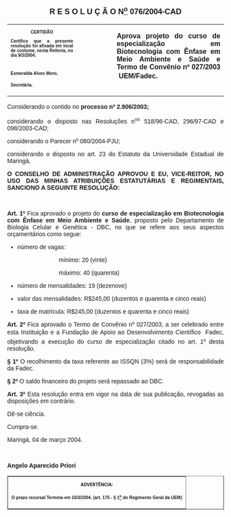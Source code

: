 <BODY>

<B><FONT FACE="Arial" SIZE=4><P ALIGN="CENTER"><A NAME="_Toc445798786"></P>
<P ALIGN="CENTER">R E S O L U &Ccedil; &Atilde; O  N<U><SUP>o</U></SUP>  076/2004-CAD</P>
</B></FONT><FONT FACE="Arial"><P ALIGN="JUSTIFY"></P></FONT>
<TABLE CELLSPACING=0 BORDER=0 CELLPADDING=7 WIDTH=612>
<TR><TD WIDTH="32%" VALIGN="TOP">
<B><FONT FACE="Arial" SIZE=1><P ALIGN="CENTER">CERTID&Atilde;O</P>
<P ALIGN="JUSTIFY">   Certifico que a presente resolu&ccedil;&atilde;o foi afixada em local de costume, nesta Reitoria, no dia 9/3/2004.</P>

<P>&nbsp;</P>
<P>Esmeralda Alves Moro,</P>
<P>Secret&aacute;ria.</B></FONT></TD>
<TD WIDTH="17%" VALIGN="TOP">&nbsp;</TD>
<TD WIDTH="51%" VALIGN="TOP">
<B><FONT FACE="Arial"><P ALIGN="JUSTIFY">Aprova projeto  do curso de especializa&ccedil;&atilde;o em Biotecnologia com &Ecirc;nfase em Meio Ambiente e Sa&uacute;de e Termo de Conv&ecirc;nio nº 027/2003  UEM/Fadec.</B></FONT></TD>
</TR>
</TABLE>

<FONT FACE="Arial"><P ALIGN="JUSTIFY"></P>
</FONT><P ALIGN="JUSTIFY">&#9;<FONT FACE="Arial">Considerando o contido no <B>processo nº 2.906/2003;</P>
<P ALIGN="JUSTIFY">&#9;</B>considerando o disposto nas Resolu&ccedil;&otilde;es n<SUP>os</SUP> 518/96-CAD, 296/97-CAD e 098/2003-CAD;</P>
<P ALIGN="JUSTIFY">&#9;considerando o Parecer nº 080/2004-PJU;</P>
<P ALIGN="JUSTIFY">considerando o disposto no art. 23 do Estatuto da Universidade Estadual de Maring&aacute;,</P>
<B><P ALIGN="JUSTIFY"></P>
</B><P ALIGN="JUSTIFY">&#9;<B>O CONSELHO DE ADMINISTRA&Ccedil;&Atilde;O APROVOU E EU, VICE-REITOR, NO USO DAS MINHAS ATRIBUI&Ccedil;&Otilde;ES ESTATUT&Aacute;RIAS E REGIMENTAIS, SANCIONO A SEGUINTE RESOLU&Ccedil;&Atilde;O:</P>
</B><P ALIGN="JUSTIFY"></P>
<P ALIGN="JUSTIFY">&nbsp;</P>
<B><P ALIGN="JUSTIFY">Art. 1º</B>  Fica aprovado o projeto do <B>curso de especializa&ccedil;&atilde;o em Biotecnologia com &Ecirc;nfase em Meio Ambiente e Sa&uacute;de</B>, proposto pelo Departamento de Biologia Celular e Gen&eacute;tica - DBC, no que se refere aos seus aspectos or&ccedil;ament&aacute;rios como segue:</P>

<UL>
<P ALIGN="JUSTIFY"><LI>n&uacute;mero de vagas:</LI></P></UL>
<DIR>
<DIR>
<DIR>

<P ALIGN="JUSTIFY">m&iacute;nimo: 20 (vinte)</P>
<P ALIGN="JUSTIFY">m&aacute;ximo: 40 (quarenta)</P></DIR>
</DIR>
</DIR>


<UL>
<P ALIGN="JUSTIFY"><LI>n&uacute;mero de mensalidades: 19 (dezenove)</LI></P>
<P ALIGN="JUSTIFY"><LI>valor das mensalidades: R$245,00 (duzentos e quarenta e cinco reais)</LI></P>
<P ALIGN="JUSTIFY"><LI>taxa de matr&iacute;cula: R$245,00 (duzentos e quarenta e cinco reais)</LI></P></UL>

<B><P ALIGN="JUSTIFY">Art. 2º</B>  Fica aprovado o Termo de Conv&ecirc;nio nº 027/2003, a ser celebrado entre esta Institui&ccedil;&atilde;o e a Funda&ccedil;&atilde;o de Apoio ao Desenvolvimento Cient&iacute;fico  Fadec, objetivando a execu&ccedil;&atilde;o do curso de especializa&ccedil;&atilde;o citado no art. 1º desta resolu&ccedil;&atilde;o.</P>
<B><P ALIGN="JUSTIFY">§ 1º</B>  O recolhimento da taxa referente ao ISSQN (3%) ser&aacute; de responsabilidade da Fadec.</P>
<B><P ALIGN="JUSTIFY">§ 2º</B>  O saldo financeiro do projeto ser&aacute; repassado ao DBC.</P>
<B><P ALIGN="JUSTIFY">Art. 3º</B>  Esta resolu&ccedil;&atilde;o entra em vigor na data de sua publica&ccedil;&atilde;o, revogadas  as disposi&ccedil;&otilde;es em contr&aacute;rio.</P>
<P ALIGN="JUSTIFY">&#9;D&ecirc;-se ci&ecirc;ncia.</P>
<P ALIGN="JUSTIFY">&#9;Cumpra-se.</P>
<P ALIGN="JUSTIFY">Maring&aacute;, 04 de mar&ccedil;o 2004.</P>
<B><P ALIGN="JUSTIFY"></P>
<P ALIGN="JUSTIFY">&nbsp;</P>
<P ALIGN="JUSTIFY">Angelo Aparecido Priori</P></B></FONT>
<TABLE BORDER CELLSPACING=1 CELLPADDING=4 WIDTH=207>
<TR><TD VALIGN="TOP">
<B><FONT SIZE=1><P ALIGN="CENTER">ADVERT&Ecirc;NCIA:</P>
</FONT><FONT FACE="Arial" SIZE=1><P ALIGN="JUSTIFY">O prazo recursal Termina em 16/3/2004. (art. 175 - § 1<U><SUP>o</U></SUP> do Regimento Geral da UEM)</B></FONT></TD>
</TR>
</TABLE>

<FONT SIZE=2><P></A></P></FONT></BODY>
